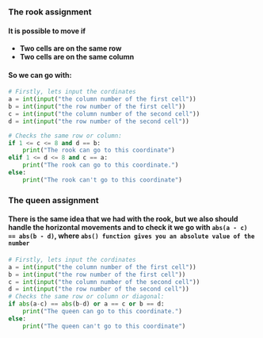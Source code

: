 ### The rook assignment  

#### It is possible to move if 
- **Two cells are on the same row**
- **Two cells are on the same column**  
#### So we can go with:  
```python
# Firstly, lets input the cordinates
a = int(input("the column number of the first cell"))
b = int(input("the row number of the first cell"))
c = int(input("the column number of the second cell"))
d = int(input("the row number of the second cell"))

# Checks the same row or column:
if 1 <= c <= 8 and d == b:
    print("The rook can go to this coordinate")
elif 1 <= d <= 8 and c == a:
    print("The rook can go to this coordinate.")
else:
    print("The rook can't go to this coordinate")
```  

### The queen assignment  
#### There is the same idea that we had with the rook, but we also should handle the horizontal movements and to check it we go with `abs(a - c) == abs(b - d)`, where `abs() function gives you an absolute value of the number`  

```python
# Firstly, lets input the cordinates
a = int(input("the column number of the first cell"))
b = int(input("the row number of the first cell"))
c = int(input("the column number of the second cell"))
d = int(input("the row number of the second cell"))
# Checks the same row or column or diagonal:
if abs(a-c) == abs(b-d) or a == c or b == d:
    print("The queen can go to this coordinate.")
else:
    print("The queen can't go to this coordinate")
```